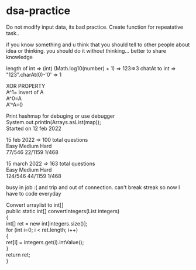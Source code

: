# dsa-practice
Do not modify input data, its bad practice.
Create function for repeatative task.. 

if you know something and u think that you should tell to other people about idea or thinking. you should do it without thinking...
better to share knowledge 

length of int => (int) (Math.log10(number) + 1) => 123=>3
chatAt to int => "123".charAt(0)-'0' => 1

XOR PROPERTY<br>
A^1= invert of A<br>
A^0=A<br>
A'^A=0<br>

Print hashmap for debuging or use debugger<br>
System.out.println(Arrays.asList(map));<br>
Started on 12 feb 2022

15 feb 2022 => 100 total questions <br>
Easy   Medium  Hard<br>
77/546 22/1159 1/468<br>

15 march 2022 => 163 total questions <br>
Easy   Medium  Hard<br>
124/546 44/1159 1/468<br>

busy in job :( and trip and out of connection. can't break streak so now I have to code everyday

Convert arraylist to int[]<br>
public static int[] convertIntegers(List<Integer> integers)<br>
{<br>
    int[] ret = new int[integers.size()];<br>
    for (int i=0; i < ret.length; i++)<br>
    {<br>
        ret[i] = integers.get(i).intValue();<br>
    }<br>
    return ret;<br>
}<br>
